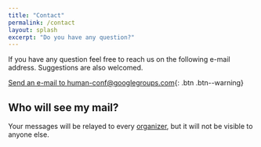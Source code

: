```yaml
---
title: "Contact"
permalink: /contact
layout: splash
excerpt: "Do you have any question?"
---
```


If you have any question feel free to reach us on the following e-mail address.
Suggestions are also welcomed.

[Send an e-mail to human-conf@googlegroups.com](mailto:human-conf@googlegroups.com?subject=[HUMAN22]%20your%20subject){: .btn .btn--warning}

## Who will see my mail?

Your messages will be relayed to every [organizer](/organization), but it will not be visible to anyone else. 